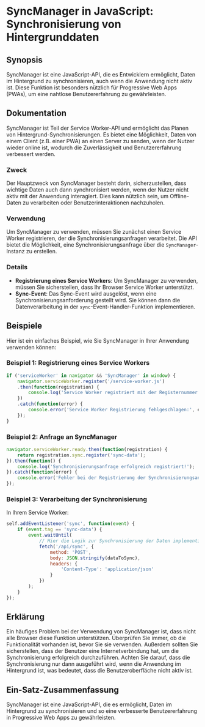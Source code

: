 <!--
Meta Description: # SyncManager in JavaScript: Synchronisierung von Hintergrunddaten ## Synopsis SyncManager ist eine JavaScript-API, die es Entwicklern ermöglicht, Dat...
Meta Keywords: die, der, syncmanager, ist, service
-->

# SyncManager in JavaScript: Synchronisierung von Hintergrunddaten

## Synopsis
SyncManager ist eine JavaScript-API, die es Entwicklern ermöglicht, Daten im Hintergrund zu synchronisieren, auch wenn die Anwendung nicht aktiv ist. Diese Funktion ist besonders nützlich für Progressive Web Apps (PWAs), um eine nahtlose Benutzererfahrung zu gewährleisten.

## Dokumentation
SyncManager ist Teil der Service Worker-API und ermöglicht das Planen von Hintergrund-Synchronisierungen. Es bietet eine Möglichkeit, Daten von einem Client (z.B. einer PWA) an einen Server zu senden, wenn der Nutzer wieder online ist, wodurch die Zuverlässigkeit und Benutzererfahrung verbessert werden.

### Zweck
Der Hauptzweck von SyncManager besteht darin, sicherzustellen, dass wichtige Daten auch dann synchronisiert werden, wenn der Nutzer nicht aktiv mit der Anwendung interagiert. Dies kann nützlich sein, um Offline-Daten zu verarbeiten oder Benutzerinteraktionen nachzuholen.

### Verwendung
Um SyncManager zu verwenden, müssen Sie zunächst einen Service Worker registrieren, der die Synchronisierungsanfragen verarbeitet. Die API bietet die Möglichkeit, eine Synchronisierungsanfrage über die `SyncManager`-Instanz zu erstellen.

### Details
- **Registrierung eines Service Workers**: Um SyncManager zu verwenden, müssen Sie sicherstellen, dass Ihr Browser Service Worker unterstützt.
- **Sync-Event**: Das Sync-Event wird ausgelöst, wenn eine Synchronisierungsanforderung gestellt wird. Sie können dann die Datenverarbeitung in der `sync`-Event-Handler-Funktion implementieren.

## Beispiele
Hier ist ein einfaches Beispiel, wie Sie SyncManager in Ihrer Anwendung verwenden können:

### Beispiel 1: Registrierung eines Service Workers
```javascript
if ('serviceWorker' in navigator && 'SyncManager' in window) {
    navigator.serviceWorker.register('/service-worker.js')
    .then(function(registration) {
        console.log('Service Worker registriert mit der Registernummer:', registration.scope);
    })
    .catch(function(error) {
        console.error('Service Worker Registrierung fehlgeschlagen:', error);
    });
}
```

### Beispiel 2: Anfrage an SyncManager
```javascript
navigator.serviceWorker.ready.then(function(registration) {
    return registration.sync.register('sync-data');
}).then(function() {
    console.log('Synchronisierungsanfrage erfolgreich registriert!');
}).catch(function(error) {
    console.error('Fehler bei der Registrierung der Synchronisierungsanfrage:', error);
});
```

### Beispiel 3: Verarbeitung der Synchronisierung
In Ihrem Service Worker:
```javascript
self.addEventListener('sync', function(event) {
    if (event.tag == 'sync-data') {
        event.waitUntil(
            // Hier die Logik zur Synchronisierung der Daten implementieren
            fetch('/api/sync', {
                method: 'POST',
                body: JSON.stringify(dataToSync),
                headers: {
                    'Content-Type': 'application/json'
                }
            })
        );
    }
});
```

## Erklärung
Ein häufiges Problem bei der Verwendung von SyncManager ist, dass nicht alle Browser diese Funktion unterstützen. Überprüfen Sie immer, ob die Funktionalität vorhanden ist, bevor Sie sie verwenden. Außerdem sollten Sie sicherstellen, dass der Benutzer eine Internetverbindung hat, um die Synchronisierung erfolgreich durchzuführen. Achten Sie darauf, dass die Synchronisierung nur dann ausgeführt wird, wenn die Anwendung im Hintergrund ist, was bedeutet, dass die Benutzeroberfläche nicht aktiv ist.

## Ein-Satz-Zusammenfassung
SyncManager ist eine JavaScript-API, die es ermöglicht, Daten im Hintergrund zu synchronisieren und so eine verbesserte Benutzererfahrung in Progressive Web Apps zu gewährleisten.